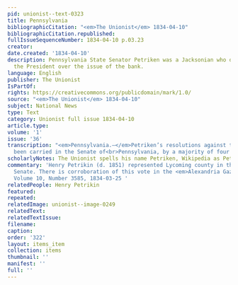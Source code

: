```yaml
---
pid: unionist--text-0323
title: Pennsylvania
bibliographicCitation: "<em>The Unionist</em> 1834-04-10"
bibliographicCitation.republished: 
fullIssueSequenceNumber: 1834-04-10 p.03.23
creator: 
date.created: '1834-04-10'
description: Pennsylvania State Senator Petriken was a Jacksonian who diverged from
  the President over the issue of the bank.
language: English
publisher: The Unionist
IsPartOf: 
rights: https://creativecommons.org/publicdomain/mark/1.0/
source: "<em>The Unionist</em> 1834-04-10"
subject: National News
type: Text
category: Unionist full issue 1834-04-10
article.type: 
volume: '1'
issue: '36'
transcription: "<em>Pennsylvania.—</em>Petriken’s resolutions against the Bank, have
  been carried in the Senate of<br>Pennsylvania, by a majority of four votes.<br>"
scholarlyNotes: The Unionist spells his name Petriken, Wikipedia as Petrikin
commentary: 'Henry Petrikin (d. 1851) represented Lycoming county in the Pennsylvania
  Senate. There is corroboration of this vote in the <em>Alexandria Gazette</em>,
  Volume 10, Number 3585, 1834-03-25 '
relatedPeople: Henry Petrikin
featured: 
repeated: 
relatedImage: unionist--image-0249
relatedText: 
relatedTextIssue: 
filename: 
caption: 
order: '322'
layout: items_item
collection: items
thumbnail: ''
manifest: ''
full: ''
---
```


